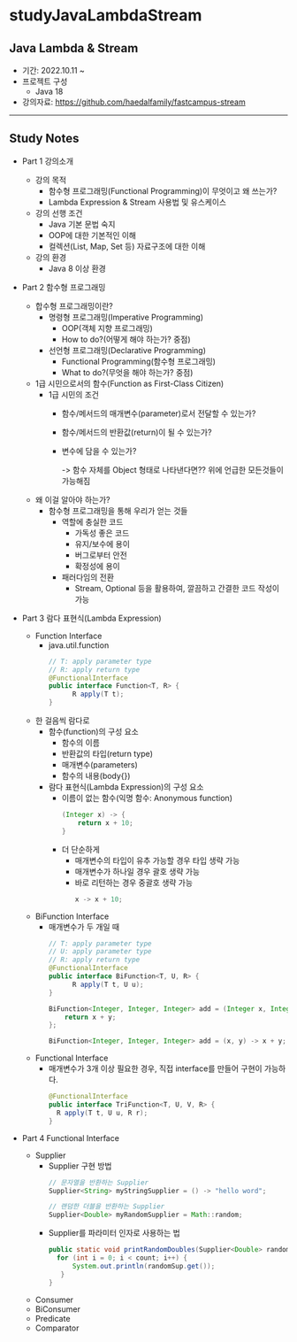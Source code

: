 # studyJavaLambdaStream

## Java Lambda & Stream

- 기간: 2022.10.11 ~
- 프로젝트 구성
    - Java 18
- 강의자료: https://github.com/haedalfamily/fastcampus-stream

---------------

## Study Notes

- Part 1 강의소개
    - 강의 목적
        - 함수형 프로그래밍(Functional Programming)이 무엇이고 왜 쓰는가?
        - Lambda Expression & Stream 사용법 및 유스케이스
    - 강의 선행 조건
        - Java 기본 문법 숙지
        - OOP에 대한 기본적인 이해
        - 컬렉션(List, Map, Set 등) 자료구조에 대한 이해
    - 강의 환경
        - Java 8 이상 환경


- Part 2 함수형 프로그래밍
    - 합수형 프로그래밍이란?
        - 명령형 프로그래밍(Imperative Programming)
            - OOP(객체 지향 프로그래밍)
            - How to do?(어떻게 해야 하는가? 중점)
        - 선언형 프로그래밍(Declarative Programming)
            - Functional Programming(함수형 프로그래밍)
            - What to do?(무엇을 해야 하는가? 중점)
    - 1급 시민으로서의 함수(Function as First-Class Citizen)
        - 1급 시민의 조건
            - 함수/메서드의 매개변수(parameter)로서 전달할 수 있는가?
            - 함수/메서드의 반환값(return)이 될 수 있는가?
            - 변수에 담을 수 있는가?

              -> 함수 자체를 Object 형태로 나타낸다면?? 위에 언급한 모든것들이 가능해짐
    - 왜 이걸 알아야 하는가?
        - 함수형 프로그래밍을 통해 우리가 얻는 것들
            - 역할에 충실한 코드
                - 가독성 좋은 코드
                - 유지/보수에 용이
                - 버그로부터 안전
                - 확정성에 용이
            - 패러다임의 전환
                - Stream, Optional 등을 활용하여, 깔끔하고 간결한 코드 작성이 가능


- Part 3 람다 표현식(Lambda Expression)
    - Function Interface
        - java.util.function
          ~~~java
          // T: apply parameter type
          // R: apply return type
          @FunctionalInterface
          public interface Function<T, R> {
                R apply(T t);
          }
          ~~~
    - 한 걸음씩 람다로
        - 함수(function)의 구성 요소
            - 함수의 이름
            - 반환값의 타입(return type)
            - 매개변수(parameters)
            - 함수의 내용(body{})
        - 람다 표현식(Lambda Expression)의 구성 요소
            - 이름이 없는 함수(익명 함수: Anonymous function)
                ~~~java
                (Integer x) -> {
                    return x + 10;
                }
                ~~~
            - 더 단순하게
                - 매개변수의 타입이 유추 가능할 경우 타입 생략 가능
                - 매개변수가 하나일 경우 괄호 생략 가능
                - 바로 리턴하는 경우 중괄호 생략 가능
                    ~~~java
                    x -> x + 10;
                    ~~~
    - BiFunction Interface
        - 매개변수가 두 개일 때
          ~~~java
          // T: apply parameter type
          // U: apply parameter type
          // R: apply return type
          @FunctionalInterface
          public interface BiFunction<T, U, R> {
                R apply(T t, U u);
          }
          ~~~
            ~~~java
            BiFunction<Integer, Integer, Integer> add = (Integer x, Integer y) -> {
                return x + y;
            };
            
            BiFunction<Integer, Integer, Integer> add = (x, y) -> x + y;
            ~~~
    - Functional Interface
        - 매개변수가 3개 이상 필요한 경우, 직접 interface를 만들어 구현이 가능하다.
          ~~~java
          @FunctionalInterface
          public interface TriFunction<T, U, V, R> {
            R apply(T t, U u, R r);
          }
          ~~~


- Part 4 Functional Interface
    - Supplier
        - Supplier 구현 방법
          ~~~java
          // 문자열을 반환하는 Supplier
          Supplier<String> myStringSupplier = () -> "hello word";
          
          // 랜덤한 더블을 반환하는 Supplier
          Supplier<Double> myRandomSupplier = Math::random;
          ~~~
        - Supplier를 파라미터 인자로 사용하는 법
          ~~~java
          public static void printRandomDoubles(Supplier<Double> randomSup, int count) {
            for (int i = 0; i < count; i++) {
                System.out.println(randomSup.get());
             }
          }
          ~~~
    - Consumer
    - BiConsumer
    - Predicate
    - Comparator